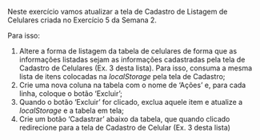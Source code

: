Neste exercício vamos atualizar a tela de Cadastro de Listagem de Celulares criada no Exercício 5 da Semana 2.

Para isso:

1. Altere a forma de listagem da tabela de celulares de forma que as informações listadas sejam as informações cadastradas pela tela de Cadastro de Celulares (Ex. 3 desta lista). Para isso, consuma a mesma lista de itens colocadas na _localStorage_ pela tela de Cadastro;
2. Crie uma nova coluna na tabela com o nome de ‘Ações’ e, para cada linha, coloque o botão ‘Excluir’;
3. Quando o botão ‘Excluir’ for clicado, exclua aquele item e atualize a _localStorage_ e a tabela em tela;
4. Crie um botão ‘Cadastrar’ abaixo da tabela, que quando clicado redirecione para a tela de Cadastro de Celular (Ex. 3 desta lista)
